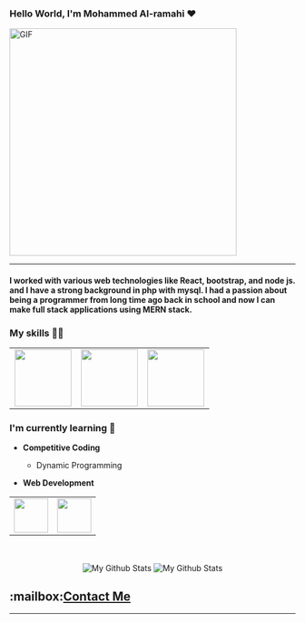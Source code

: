 ### Hello World, I'm Mohammed Al-ramahi :heart:
<img alt="GIF" src="https://media.giphy.com/media/QnMJm9bVR9nDa/giphy.gif?cid=ecf05e47rvws9a090z59tsmrb4gqpfanadjmb09hxb1blbt0&rid=giphy.gif&ct=g" width = 400/>

-----
#### I worked with various web technologies like  React, bootstrap, and node js. and I have a strong background in php with mysql. I had a passion about being a programmer from long time ago back in school and now I can make full stack applications using MERN stack.

### My skills :man_technologist:

<table>
<tbody>
 

<td align="center" width="33%">
<img height=100px src="https://www.vectorlogo.zone/logos/javascript/javascript-ar21.svg"> 
 
<td align="center" width="33%">
<img height=100px src="https://www.vectorlogo.zone/logos/nodejs/nodejs-ar21.svg"> 
</td>

<td align="center" width="33%">
<img height=100px src="https://www.vectorlogo.zone/logos/w3_html5/w3_html5-ar21.svg"> 
</td>
<tr>
 
 </tr>
</tbody>
</table>


### I'm currently learning :open_book:
- **Competitive Coding**
    - Dynamic Programming
    
- **Web Development**
<table>
<tbody>
 <tr>
<td align="center" width="50%">
<img height=60px src="https://www.vectorlogo.zone/logos/expressjs/expressjs-ar21.svg"> 
</td>
<td align="center" width="50%">
<img height=60px src="https://www.vectorlogo.zone/logos/reactjs/reactjs-ar21.svg"> 
</td>
</tr>
</tbody>
</table>
    
<br>
<p align="center">
<img align="center" src="https://github-readme-stats.vercel.app/api/top-langs/?username=Mohammed-Alramahi&layout=compact&theme=radical" alt="My Github Stats">
<img align="center" src="https://github-readme-stats.vercel.app/api?username=Mohammed-Alramahi&&show_icons=true&theme=radical&count_private=true&include_all_commits=true" alt="My Github Stats">
</p>
<h2>:mailbox:<a href="mailto:vittosc1997@gmail.com">Contact Me</a> </h2>
<hr/>
